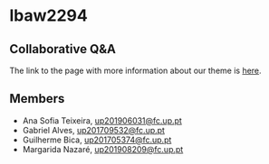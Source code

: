 # lbaw2294

## Collaborative Q&A
The link to the page with more information about our theme is [here](https://docs.google.com/document/u/1/d/e/2PACX-1vR32xc08c7jw9CTvy9KPDdSd0Hv9oRsAPpx0KooTmtFQrUuM6Er_Cm8ZT2OaeT11D1IKlEOb7uy5WV_/pub).

## Members
- Ana Sofia Teixeira, [up201906031@fc.up.pt](mailto:up201906031@fc.up.pt)
- Gabriel Alves, [up201709532@fc.up.pt](mailto:up201709532@fc.up.pt)
- Guilherme Bica, [up201705374@fc.up.pt](mailto:up201705374@fc.up.pt)
- Margarida Nazaré, [up201908209@fc.up.pt](mailto:up201908209@fc.up.pt)
